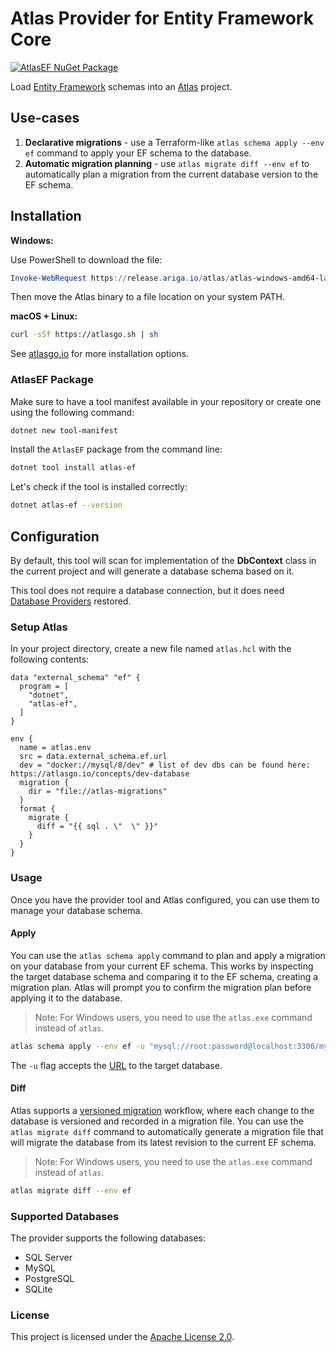 # Atlas Provider for Entity Framework Core

[![AtlasEF NuGet Package](https://img.shields.io/nuget/v/atlas-ef.svg)](https://www.nuget.org/packages/atlas-ef/) 

Load [Entity Framework](https://learn.microsoft.com/en-us/ef/) schemas into an [Atlas](https://atlasgo.io) project.

## Use-cases

1. **Declarative migrations** - use a Terraform-like `atlas schema apply --env ef` command to apply your EF schema to the database.
2. **Automatic migration planning** - use `atlas migrate diff --env ef` to automatically plan a migration from the current database version to the EF schema.

## Installation

**Windows:**

Use PowerShell  to download the file:

```powershell
Invoke-WebRequest https://release.ariga.io/atlas/atlas-windows-amd64-latest.exe -OutFile atlas.exe
```

Then move the Atlas binary to a file location on your system PATH.

**macOS + Linux:**

```bash
curl -sSf https://atlasgo.sh | sh
```

See [atlasgo.io](https://atlasgo.io/getting-started#installation) for more installation options.

### AtlasEF Package

Make sure to have a tool manifest available in your repository or create one using the following command:

```bash
dotnet new tool-manifest
```

Install the `AtlasEF` package from the command line:

```bash
dotnet tool install atlas-ef
```

Let's check if the tool is installed correctly:

```bash
dotnet atlas-ef --version
```

## Configuration

By default, this tool will scan for implementation of the **DbContext** class in the current project and will generate a database schema based on it.

This tool does not require a database connection, but it does need [Database Providers](https://learn.microsoft.com/en-us/ef/core/providers/?tabs=dotnet-core-cli) restored.

### Setup Atlas

In your project directory, create a new file named `atlas.hcl` with the following contents:

```hcl
data "external_schema" "ef" {
  program = [
    "dotnet",
    "atlas-ef",
  ]
}

env {
  name = atlas.env
  src = data.external_schema.ef.url
  dev = "docker://mysql/8/dev" # list of dev dbs can be found here: https://atlasgo.io/concepts/dev-database
  migration {
    dir = "file://atlas-migrations"
  }
  format {
    migrate {
      diff = "{{ sql . \"  \" }}"
    }
  }
}
```

### Usage

Once you have the provider tool and Atlas configured, you can use them to manage your database schema.

#### Apply

You can use the `atlas schema apply` command to plan and apply a migration on your database from
your current EF schema. This works by inspecting the target database schema and comparing it to the
EF schema, creating a migration plan. Atlas will prompt you to confirm the migration plan
before applying it to the database.

> Note: For Windows users, you need to use the `atlas.exe` command instead of `atlas`.

```bash
atlas schema apply --env ef -u "mysql://root:password@localhost:3306/mydb"
```

The `-u` flag accepts the [URL](https://atlasgo.io/concepts/url) to the
target database.

#### Diff

Atlas supports a [versioned migration](https://atlasgo.io/concepts/declarative-vs-versioned#versioned-migrations) 
workflow, where each change to the database is versioned and recorded in a migration file. You can use the
`atlas migrate diff` command to automatically generate a migration file that will migrate the database
from its latest revision to the current EF schema.

> Note: For Windows users, you need to use the `atlas.exe` command instead of `atlas`.

```bash
atlas migrate diff --env ef 
```

### Supported Databases

The provider supports the following databases:
* SQL Server
* MySQL
* PostgreSQL
* SQLite

### License

This project is licensed under the [Apache License 2.0](LICENSE).